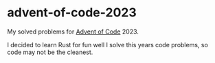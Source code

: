 # advent-of-code-2023
My solved problems for [Advent of Code](https://adventofcode.com/) 2023.

I decided to learn Rust for fun well I solve this years code problems, so code may not be the cleanest.
